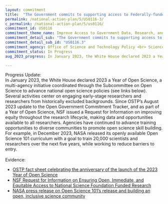 ```yaml
---
layout: commitment
title:  "The Government commits to supporting access to Federally-funded science and data… by launching programs aimed at awarding more grants to early-stage researchers as well as encouraging a diverse pool of award applicants;"
permalink: /national-action-plan/5/US0116-3/
c_permalink: /national-action-plan/5/us0116/
commitment_id: US0116
commitment_theme_name: Improve Access to Government Data, Research, and Information
commitment_detail_sub: "The Government commits to supporting access to Federally-funded science and data… by launching programs aimed at awarding more grants to early-stage researchers as well as encouraging a diverse pool of award applicants;"
commitment_detail_sub_id: "US0116.3"
commitment_agency: Office of Science and Technology Policy <br> Science and Society team
commitment_status: In Progress
aug_2023_progress: In January 2023, the White House declared 2023 a Year of Open Science, a multi-agency initiative coordinated through the Subcommittee on Open Science to advance national open science policies (see links below). Several activities center on engaging early-stage researchers and researchers from historically excluded backgrounds, including a series of listening sessions with early career researchers to understand and elevate their needs, priorities, and experiences in advancing open science.<br><a href="https://open.science.gov/"></a><br><br><a href="https://www.whitehouse.gov/ostp/news-updates/2023/01/11/fact-sheet-biden-harris-administration-announces-new-actions-to-advance-open-and-equitable-research/"></a> <br><br> NASA Boosts Open Science through Innovative Training, NASA<br><a href="https://www.nasa.gov/centers/marshall/news/releases/2023/nasa-boosts-open-science-through-innovative-training"></a><br><br> NSF Invests in Ten Open Science Research Coordination Networks to Promote Open Science<br><a href="https://www.nsf.gov/awardsearch/advancedSearchResult?PIId=&ProgRefCode=121Z"></a>

---
```

Progress Update:<br>
In January 2023, the White House declared 2023 a Year of Open Science, a multi-agency initiative coordinated through the Subcommittee on Open Science to advance national open science policies (see links below). Several activities center on engaging early-stage researchers and researchers from historically excluded backgrounds. Since OSTP’s August 2023 update to the Open Government Commitment Tracker, and as part of a Year of Open Science, NSF issued a Request for Information on improving equity throughout the research lifecycle, making data and opportunities available to all researchers. Agencies have continued to advance training opportunities to diverse communities to promote open science skill building. For example, in December 2023, NASA released its openly available Open Science 101 curriculum with a goal to train 20,000 scientists and researchers over the next five years, while working to reduce barriers to entry.<br>
<br>
Evidence:<br>
* [OSTP fact sheet celebrating the anniversary of the launch of the 2023 Year of Open Science](https://www.whitehouse.gov/ostp/news-updates/2024/01/31/fact-sheet-biden-harris-administration-marks-the-anniversary-of-ostps-year-of-open-science)
* [NSF Request for Information on Ensuring Open, Immediate, and Equitable Access to National Science Foundation Funded Research](https://www.federalregister.gov/documents/2023/11/16/2023-25267/request-for-information-rfi-on-nsf-public-access-plan-20-ensuring-open-immediate-and-equitable)
* [NASA press release on Open Science 101’s release and building an open, inclusive science community](https://www.nasa.gov/news-release/new-course-from-nasa-helps-build-open-inclusive-science-community)